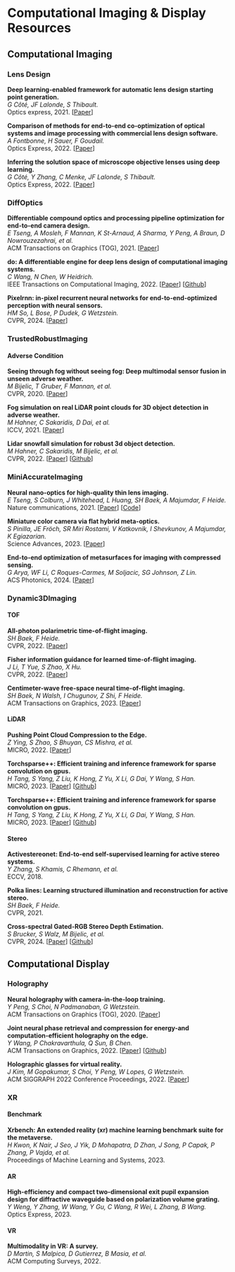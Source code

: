 # Computational Imaging & Display Resources

## Computational Imaging

### Lens Design

**Deep learning-enabled framework for automatic lens design starting point generation.**<br>
*G Côté, JF Lalonde, S Thibault.*<br>
Optics express, 2021.
[[Paper](https://opg.optica.org/oe/viewmedia.cfm?uri=oe-29-3-3841&html=true)]

**Comparison of methods for end-to-end co-optimization of optical systems and image processing with commercial lens design software.**<br>
*A Fontbonne, H Sauer, F Goudail.*<br>
Optics Express, 2022.
[[Paper](https://opg.optica.org/viewmedia.cfm?uri=oe-30-8-13556&seq=0&html=true)]

**Inferring the solution space of microscope objective lenses using deep learning.**<br>
*G Côté, Y Zhang, C Menke, JF Lalonde, S Thibault.*<br>
Optics Express, 2022.
[[Paper](https://opg.optica.org/viewmedia.cfm?uri=oe-30-5-6531&seq=0&html=true)]

### DiffOptics

**Differentiable compound optics and processing pipeline optimization for end-to-end camera design.**<br>
*E Tseng, A Mosleh, F Mannan, K St-Arnaud, A Sharma, Y Peng, A Braun, D Nowrouzezahrai, et al.*<br>
ACM Transactions on Graphics (TOG), 2021.
[[Paper](https://dl.acm.org/doi/abs/10.1145/3446791)]

**do: A differentiable engine for deep lens design of computational imaging systems.**<br>
*C Wang, N Chen, W Heidrich.*<br>
IEEE Transactions on Computational Imaging, 2022.
[[Paper](https://ieeexplore.ieee.org/stamp/stamp.jsp?arnumber=9919421)]
[[Github](https://github.com/vccimaging/diffOptics)]

**Pixelrnn: in-pixel recurrent neural networks for end-to-end-optimized perception with neural sensors.**<br>
*HM So, L Bose, P Dudek, G Wetzstein.*<br>
CVPR, 2024.
[[Paper](https://openaccess.thecvf.com/content/CVPR2024/papers/So_PixelRNN_In-pixel_Recurrent_Neural_Networks_for_End-to-end-optimized_Perception_with_Neural_CVPR_2024_paper.pdf)]

### TrustedRobustImaging

#### Adverse Condition

**Seeing through fog without seeing fog: Deep multimodal sensor fusion in unseen adverse weather.**<br>
*M Bijelic, T Gruber, F Mannan, et al.*<br>
CVPR, 2020.
[[Paper](https://openaccess.thecvf.com/content_CVPR_2020/papers/Bijelic_Seeing_Through_Fog_Without_Seeing_Fog_Deep_Multimodal_Sensor_Fusion_CVPR_2020_paper.pdf)]

**Fog simulation on real LiDAR point clouds for 3D object detection in adverse weather.**<br>
*M Hahner, C Sakaridis, D Dai, et al.*<br>
ICCV, 2021.
[[Paper](https://openaccess.thecvf.com/content/ICCV2021/papers/Hahner_Fog_Simulation_on_Real_LiDAR_Point_Clouds_for_3D_Object_ICCV_2021_paper.pdf)]

**Lidar snowfall simulation for robust 3d object detection.**<br>
*M Hahner, C Sakaridis, M Bijelic, et al.*<br>
CVPR, 2022.
[[Paper](https://openaccess.thecvf.com/content/CVPR2022/papers/Hahner_LiDAR_Snowfall_Simulation_for_Robust_3D_Object_Detection_CVPR_2022_paper.pdf)]
[[Github](https://github.com/SysCV/LiDAR_snow_sim)]

### MiniAccurateImaging

**Neural nano-optics for high-quality thin lens imaging.**<br>
*E Tseng, S Colburn, J Whitehead, L Huang, SH Baek, A Majumdar, F Heide.*<br>
Nature communications, 2021.
[[Paper](https://www.nature.com/articles/s41467-021-26443-0)]
[[Code](https://doi.org/10.5281/zenodo.5637678)]

**Miniature color camera via flat hybrid meta-optics.**<br>
*S Pinilla, JE Fröch, SR Miri Rostami, V Katkovnik, I Shevkunov, A Majumdar, K Egiazarian.*<br>
Science Advances, 2023.
[[Paper](https://www.science.org/doi/full/10.1126/sciadv.adg7297)]

**End-to-end optimization of metasurfaces for imaging with compressed sensing.**<br>
*G Arya, WF Li, C Roques-Carmes, M Soljacic, SG Johnson, Z Lin.*<br>
ACS Photonics, 2024.
[[Paper](https://arxiv.org/pdf/2201.12348)]

### Dynamic3DImaging

#### TOF

**All-photon polarimetric time-of-flight imaging.**<br>
*SH Baek, F Heide.*<br>
CVPR, 2022.
[[Paper](https://openaccess.thecvf.com/content/CVPR2022/papers/Baek_All-Photon_Polarimetric_Time-of-Flight_Imaging_CVPR_2022_paper.pdf)]

**Fisher information guidance for learned time-of-flight imaging.**<br>
*J Li, T Yue, S Zhao, X Hu.*<br>
CVPR, 2022.
[[Paper](https://openaccess.thecvf.com/content/CVPR2022/papers/Li_Fisher_Information_Guidance_for_Learned_Time-of-Flight_Imaging_CVPR_2022_paper.pdf)]

**Centimeter-wave free-space neural time-of-flight imaging.**<br>
*SH Baek, N Walsh, I Chugunov, Z Shi, F Heide.*<br>
ACM Transactions on Graphics, 2023.
[[Paper](https://dl.acm.org/doi/pdf/10.1145/3522671)]

#### LiDAR

**Pushing Point Cloud Compression to the Edge.**<br>
*Z Ying, S Zhao, S Bhuyan, CS Mishra, et al.*<br>
MICRO, 2022.
[[Paper](https://par.nsf.gov/servlets/purl/10440765)]

**Torchsparse++: Efficient training and inference framework for sparse convolution on gpus.**<br>
*H Tang, S Yang, Z Liu, K Hong, Z Yu, X Li, G Dai, Y Wang, S Han.*<br>
MICRO, 2023.
[[Paper](https://dl.acm.org/doi/pdf/10.1145/3613424.3614303)]
[[Github](https://github.com/mit-han-lab/torchsparse)]

**Torchsparse++: Efficient training and inference framework for sparse convolution on gpus.**<br>
*H Tang, S Yang, Z Liu, K Hong, Z Yu, X Li, G Dai, Y Wang, S Han.*<br>
MICRO, 2023.
[[Paper](https://dl.acm.org/doi/pdf/10.1145/3613424.3614303)]
[[Github](https://github.com/mit-han-lab/torchsparse)]

#### Stereo

**Activestereonet: End-to-end self-supervised learning for active stereo systems.**<br>
*Y Zhang, S Khamis, C Rhemann, et al.*<br>
ECCV, 2018.

**Polka lines: Learning structured illumination and reconstruction for active stereo.**<br>
*SH Baek, F Heide.*<br>
CVPR, 2021.

**Cross-spectral Gated-RGB Stereo Depth Estimation.**<br>
*S Brucker, S Walz, M Bijelic, et al.*<br>
CVPR, 2024.
[[Paper](https://openaccess.thecvf.com/content/CVPR2024/papers/Brucker_Cross-spectral_Gated-RGB_Stereo_Depth_Estimation_CVPR_2024_paper.pdf)]
[[Github](https://light.princeton.edu/publication/gatedrccbstereo/)]

## Computational Display

### Holography

**Neural holography with camera-in-the-loop training.**<br>
*Y Peng, S Choi, N Padmanaban, G Wetzstein.*<br>
ACM Transactions on Graphics (TOG), 2020.
[[Paper](https://drive.google.com/file/u/0/d/1Y_gUeAAolN35I3cG7T-QRXTvXAlw5Let/view?pli=1)]

**Joint neural phase retrieval and compression for energy-and computation-efficient holography on the edge.**<br>
*Y Wang, P Chakravarthula, Q Sun, B Chen.*<br>
ACM Transactions on Graphics, 2022.
[[Paper](https://par.nsf.gov/servlets/purl/10465404)]
[[Github](https://github.com/HoloCompress/DPRC)]

**Holographic glasses for virtual reality.**<br>
*J Kim, M Gopakumar, S Choi, Y Peng, W Lopes, G Wetzstein.*<br>
ACM SIGGRAPH 2022 Conference Proceedings, 2022.
[[Paper](https://dl.acm.org/doi/pdf/10.1145/3528233.3530739)]

### XR

#### Benchmark

**Xrbench: An extended reality (xr) machine learning benchmark suite for the metaverse.**<br>
*H Kwon, K Nair, J Seo, J Yik, D Mohapatra, D Zhan, J Song, P Capak, P Zhang, P Vajda, et al.*<br>
Proceedings of Machine Learning and Systems, 2023.

#### AR

**High-efficiency and compact two-dimensional exit pupil expansion design for diffractive waveguide based on polarization volume grating.**<br>
*Y Weng, Y Zhang, W Wang, Y Gu, C Wang, R Wei, L Zhang, B Wang.*<br>
Optics Express, 2023.

#### VR

**Multimodality in VR: A survey.**<br>
*D Martin, S Malpica, D Gutierrez, B Masia, et al.*<br>
ACM Computing Surveys, 2022.
